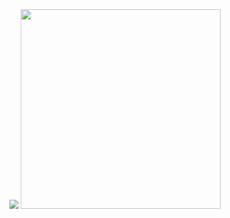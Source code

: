 <div>
  <img src="https://github-readme-stats.vercel.app/api?username=arthursilv4&hide_border=true&theme=dark&show_icons=true&icon_color=5658dd">
  <img width="356" src="https://github-readme-stats.vercel.app/api/top-langs/?username=arthursilv4&layout=compact&hide_border=true&theme=dark&show_icons=true&icon_color=5658dd">
</div>
<br/>
